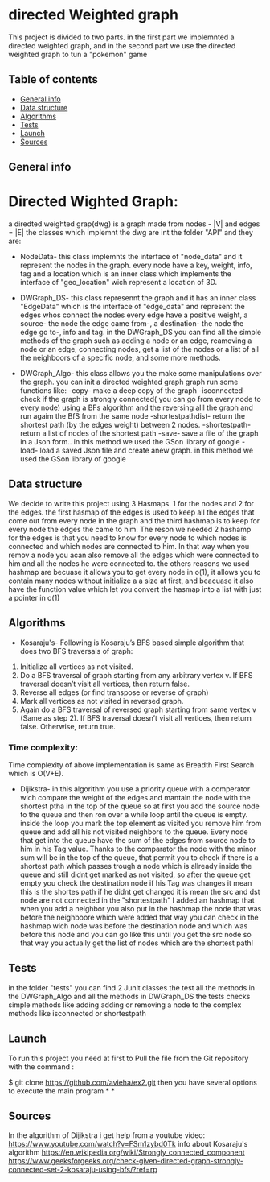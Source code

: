 #                                                                    directed Weighted graph

 This project is divided to two parts. in the first part we implemnted a directed weighted graph, and in the second part 
 we use the directed weighted graph to tun a "pokemon" game

## Table of contents
* [General info](#general-info)
* [Data structure](#data-strucure)
* [Algorithms](#algorithms)
* [Tests](#tests)
* [Launch](#launch)
* [Sources](#sources)

## General info
# Directed Wighted Graph:
a diredted weighted grap(dwg) is a graph made from nodes - |V| and edges = |E| 
the classes which implemnt the dwg are int the folder "API" and they are:
* NodeData- this class implemnts the interface of "node_data" and it represent the nodes in the graph.
every node have a key, weight, info, tag and a location which is an inner class which implements the interface of "geo_location" wich represent a location of 3D.

* DWGraph_DS- this class represennt the graph and it has an inner class "EdgeData" which is the interface of "edge_data" and represent the edges whos connect the nodes
every edge have a positive weight, a source- the node the edge came from-, a destination- the node the edge go to-, info and tag.
in the DWGraph_DS you can find all the simple methods of the graph such as adding a node or an edge, reamoving a node or an edge, connecting nodes, get a list of the nodes 
or a list of all the neighboors of a specific node, and some more methods.

* DWGraph_Algo- this class allows you the make some manipulations over the graph. you can init a directed weighted graph graph run some functions like:
-copy- make a deep copy of the graph
-isconnected- check if the graph is strongly connected( you can go from every node to every node) using a BFs algorithm and the reversing alll the graph and run agaim the BfS from the same node
-shortestpathdist- return the shortest path (by the edges weight) between 2 nodes.
-shortestpath- return a list of nodes of the shortest path 
-save- save a file of the graph in a Json form.. in this method we used the GSon library of google
-load- load a saved Json file and create anew graph.  in this method we used the GSon library of google

	
## Data structure
We decide to write this project using 3 Hasmaps. 1 for the nodes and 2 for the edges. the first hasmap of the edges is used to keep all the edges that come out
from every node in the graph
and the third hashmap is to keep for every node the edges the came to him. The reson we needed 2 hashamp for the edges is that you need to know for every node 
to which nodes is connected and which nodes are connected to him. In that way when you remov a node you acan also remove all the edges which were connected to
him and all the nodes he were connected to. the others reasons we used hashmap are becuase it allows you to get every node in o(1), it allows you to contain many nodes without initialize a a size at first,
and beacuase it also have the function value which let you convert the hasmap into a list with just a pointer in o(1)

## Algorithms
* Kosaraju's- Following is Kosaraju’s BFS based simple algorithm
that does two BFS traversals of graph:
1) Initialize all vertices as not visited.
2) Do a BFS traversal of graph starting from 
   any arbitrary vertex v. If BFS traversal 
   doesn’t visit all vertices, then return false.
3) Reverse all edges (or find transpose or reverse 
   of graph)
4) Mark all vertices as not visited in reversed graph.
5) Again do a BFS traversal of reversed graph starting
   from same vertex v (Same as step 2). If BFS traversal
   doesn’t visit all vertices, then return false. 
   Otherwise, return true.
 ### Time complexity:
 Time complexity of above implementation is same as Breadth First Search which is O(V+E).

* Dijikstra- in this algorithm you use a priority queue with a comperator wich compare the weight of the edges and mantain the node with the shortest ptha in the top of the queue so at first you add the source node to the queue and then ron over a while loop antil the queue is empty. inside the loop you mark the top element as visited you remove him from queue and add all his not visited neighbors to the queue. Every node that get into the queue have the sum of the edges from source node to him in his Tag value.
Thanks to the comparator the node with the minor sum will be in the top of the queue, that permit you to check if there is a shortest path which passes trough a node which is allready inside the queue and still didnt get marked as not visited,
so after the queue get empty you check the destination node if his Tag was changes it mean this is the shortes path if he didnt get changed it is mean the src and dst node are not connected
in the "shortestpath" I added an hashmap that when you add a neighbor you also put in the hashmap the node that was before the neighboore which were added
that way you can check in the hashmap wich node was before the destination node and which was before this node and you can go like this until you get the src node so 
that way you actually get the list of nodes which are the shortest path!
  
  
## Tests
in the folder "tests" you can find 2 Junit classes the test all the methods in the DWGraph_Algo and all the methods in DWGraph_DS
the tests checks simple methods like adding adding or removing a node to the complex methods like isconnected or shortestpath
  
## Launch
To run this project you need at first to Pull the file from the Git repository with the command :

$ git clone https://github.com/avieha/ex2.git
then you have several options to execute the main program
*
*

## Sources
In the algorithm of Dijikstra i get help from a youtube video: https://www.youtube.com/watch?v=FSm1zybd0Tk
info about Kosaraju's algorithm https://en.wikipedia.org/wiki/Strongly_connected_component
https://www.geeksforgeeks.org/check-given-directed-graph-strongly-connected-set-2-kosaraju-using-bfs/?ref=rp

```
  
